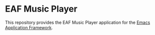 # EAF Music Player
This repository provides the EAF Music Player application for the [Emacs Application Framework](https://github.com/emacs-eaf/emacs-application-framework).

